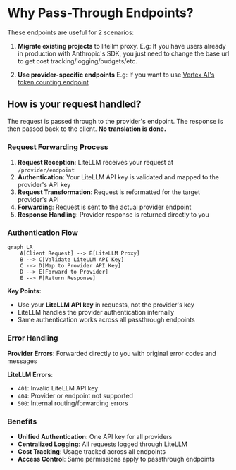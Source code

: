# Why Pass-Through Endpoints?

These endpoints are useful for 2 scenarios:

1. **Migrate existing projects** to litellm proxy. E.g: If you have users already in production with Anthropic's SDK, you just need to change the base url to get cost tracking/logging/budgets/etc. 


2. **Use provider-specific endpoints** E.g: If you want to use [Vertex AI's token counting endpoint](https://docs.litellm.ai/docs/pass_through/vertex_ai#count-tokens-api)


## How is your request handled? 

The request is passed through to the provider's endpoint. The response is then passed back to the client. **No translation is done.**

### Request Forwarding Process

1. **Request Reception**: LiteLLM receives your request at `/provider/endpoint`
2. **Authentication**: Your LiteLLM API key is validated and mapped to the provider's API key
3. **Request Transformation**: Request is reformatted for the target provider's API
4. **Forwarding**: Request is sent to the actual provider endpoint
5. **Response Handling**: Provider response is returned directly to you

### Authentication Flow

```mermaid
graph LR
    A[Client Request] --> B[LiteLLM Proxy]
    B --> C[Validate LiteLLM API Key]
    C --> D[Map to Provider API Key]
    D --> E[Forward to Provider]
    E --> F[Return Response]
```

**Key Points:**
- Use your **LiteLLM API key** in requests, not the provider's key
- LiteLLM handles the provider authentication internally
- Same authentication works across all passthrough endpoints

### Error Handling

**Provider Errors**: Forwarded directly to you with original error codes and messages

**LiteLLM Errors**: 
- `401`: Invalid LiteLLM API key
- `404`: Provider or endpoint not supported
- `500`: Internal routing/forwarding errors

### Benefits

- **Unified Authentication**: One API key for all providers
- **Centralized Logging**: All requests logged through LiteLLM
- **Cost Tracking**: Usage tracked across all endpoints
- **Access Control**: Same permissions apply to passthrough endpoints
